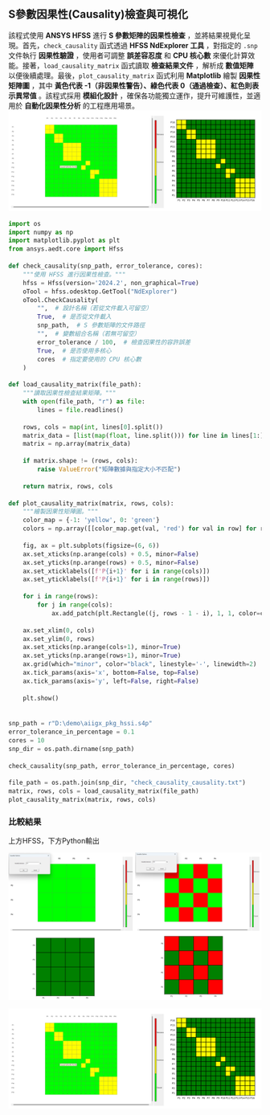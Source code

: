 S參數因果性(Causality)檢查與可視化
---

該程式使用 **ANSYS HFSS**  進行 **S 參數矩陣的因果性檢查** ，並將結果視覺化呈現。首先，`check_causality` 函式透過 **HFSS NdExplorer 工具** ，對指定的 `.snp` 文件執行 **因果性驗證** ，使用者可調整 **誤差容忍度**  和 **CPU 核心數**  來優化計算效能。接著，`load_causality_matrix` 函式讀取 **檢查結果文件** ，解析成 **數值矩陣**  以便後續處理。最後，`plot_causality_matrix` 函式利用 **Matplotlib**  繪製 **因果性矩陣圖** ，其中 **黃色代表 -1（非因果性警告）、綠色代表 0（通過檢查）、紅色則表示異常值** 。該程式採用 **模組化設計** ，確保各功能獨立運作，提升可維護性，並適用於 **自動化因果性分析**  的工程應用場景。![2025-01-31_11-08-43](/assets/2025-01-31_11-08-43.png)

```python
import os
import numpy as np
import matplotlib.pyplot as plt
from ansys.aedt.core import Hfss

def check_causality(snp_path, error_tolerance, cores):
    """使用 HFSS 進行因果性檢查。"""
    hfss = Hfss(version='2024.2', non_graphical=True)
    oTool = hfss.odesktop.GetTool("NdExplorer")
    oTool.CheckCausality(
        "",  # 設計名稱（若從文件載入可留空）
        True,  # 是否從文件載入
        snp_path,  # S 參數矩陣的文件路徑
        "",  # 變數組合名稱（若無可留空）
        error_tolerance / 100,  # 檢查因果性的容許誤差
        True,  # 是否使用多核心
        cores  # 指定要使用的 CPU 核心數
    )

def load_causality_matrix(file_path):
    """讀取因果性檢查結果矩陣。"""
    with open(file_path, "r") as file:
        lines = file.readlines()
    
    rows, cols = map(int, lines[0].split())
    matrix_data = [list(map(float, line.split())) for line in lines[1:] if line.strip()]
    matrix = np.array(matrix_data)
    
    if matrix.shape != (rows, cols):
        raise ValueError("矩陣數據與指定大小不匹配")
    
    return matrix, rows, cols

def plot_causality_matrix(matrix, rows, cols):
    """繪製因果性矩陣圖。"""
    color_map = {-1: 'yellow', 0: 'green'}
    colors = np.array([[color_map.get(val, 'red') for val in row] for row in matrix], dtype=object)
    
    fig, ax = plt.subplots(figsize=(6, 6))
    ax.set_xticks(np.arange(cols) + 0.5, minor=False)
    ax.set_yticks(np.arange(rows) + 0.5, minor=False)
    ax.set_xticklabels([f'P{i+1}' for i in range(cols)])
    ax.set_yticklabels([f'P{i+1}' for i in range(rows)])
    
    for i in range(rows):
        for j in range(cols):
            ax.add_patch(plt.Rectangle((j, rows - 1 - i), 1, 1, color=colors[i, j], ec="black"))
    
    ax.set_xlim(0, cols)
    ax.set_ylim(0, rows)
    ax.set_xticks(np.arange(cols+1), minor=True)
    ax.set_yticks(np.arange(rows+1), minor=True)
    ax.grid(which="minor", color="black", linestyle='-', linewidth=2)
    ax.tick_params(axis='x', bottom=False, top=False)
    ax.tick_params(axis='y', left=False, right=False)
    
    plt.show()


snp_path = r"D:\demo\aiigx_pkg_hssi.s4p"
error_tolerance_in_percentage = 0.1
cores = 10
snp_dir = os.path.dirname(snp_path)

check_causality(snp_path, error_tolerance_in_percentage, cores)

file_path = os.path.join(snp_dir, "check_causality_causality.txt")
matrix, rows, cols = load_causality_matrix(file_path)
plot_causality_matrix(matrix, rows, cols)


```
### 比較結果
上方HFSS，下方Python輸出

![2025-01-31_10-52-15](/assets/2025-01-31_10-52-15.png)

![2025-01-31_11-08-43](/assets/2025-01-31_11-08-43_9g7qjptqi.png)